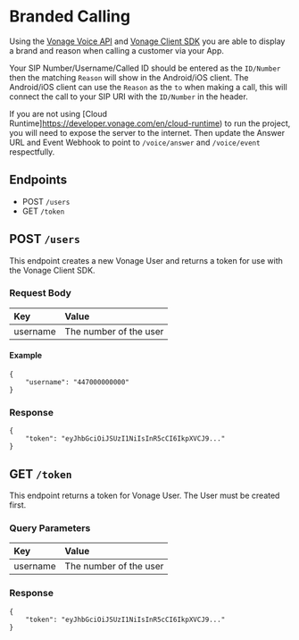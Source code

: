 # Branded Calling

Using the [Vonage Voice API](https://developer.vonage.com/en/voice/voice-api/overview) and [Vonage Client SDK](https://developer.vonage.com/en/vonage-client-sdk/overview) you are able to display a brand and reason when calling a customer via your App.

Your SIP Number/Username/Called ID should be entered as the `ID/Number` then the matching `Reason` will show in the Android/iOS client. The Android/iOS client can use the `Reason` as the `to` when making a call, this will connect the call to your SIP URI with the `ID/Number` in the header.

If you are not using [Cloud Runtime]https://developer.vonage.com/en/cloud-runtime) to run the project, you will need to expose the server to the internet. Then update the Answer URL and Event Webhook to point to `/voice/answer` and `/voice/event` respectfully.

## Endpoints

* POST `/users`
* GET `/token`

## POST `/users`

This endpoint creates a new Vonage User and returns a token for use with the Vonage Client SDK.

### Request Body

|Key|Value|
|:---|:---|
|username|The number of the user|

#### Example
```
{
	"username": "447000000000"
}
```

### Response
```
{
	"token": "eyJhbGciOiJSUzI1NiIsInR5cCI6IkpXVCJ9..."
}
```

## GET `/token`

This endpoint returns a token for Vonage User. The User must be created first.

### Query Parameters

|Key|Value|
|:---|:---|
|username|The number of the user|

### Response
```
{
	"token": "eyJhbGciOiJSUzI1NiIsInR5cCI6IkpXVCJ9..."
}
```
